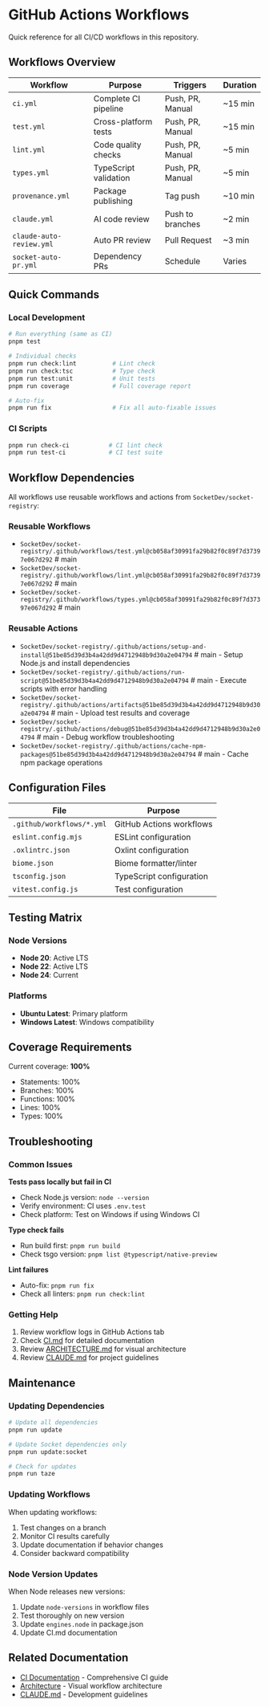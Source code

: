 # GitHub Actions Workflows

Quick reference for all CI/CD workflows in this repository.

## Workflows Overview

| Workflow | Purpose | Triggers | Duration |
|----------|---------|----------|----------|
| `ci.yml` | Complete CI pipeline | Push, PR, Manual | ~15 min |
| `test.yml` | Cross-platform tests | Push, PR, Manual | ~15 min |
| `lint.yml` | Code quality checks | Push, PR, Manual | ~5 min |
| `types.yml` | TypeScript validation | Push, PR, Manual | ~5 min |
| `provenance.yml` | Package publishing | Tag push | ~10 min |
| `claude.yml` | AI code review | Push to branches | ~2 min |
| `claude-auto-review.yml` | Auto PR review | Pull Request | ~3 min |
| `socket-auto-pr.yml` | Dependency PRs | Schedule | Varies |

## Quick Commands

### Local Development

```bash
# Run everything (same as CI)
pnpm test

# Individual checks
pnpm run check:lint          # Lint check
pnpm run check:tsc           # Type check
pnpm run test:unit           # Unit tests
pnpm run coverage            # Full coverage report

# Auto-fix
pnpm run fix                 # Fix all auto-fixable issues
```

### CI Scripts

```bash
pnpm run check-ci           # CI lint check
pnpm run test-ci            # CI test suite
```

## Workflow Dependencies

All workflows use reusable workflows and actions from `SocketDev/socket-registry`:

### Reusable Workflows
- `SocketDev/socket-registry/.github/workflows/test.yml@cb058af30991fa29b82f0c89f7d37397e067d292` # main
- `SocketDev/socket-registry/.github/workflows/lint.yml@cb058af30991fa29b82f0c89f7d37397e067d292` # main
- `SocketDev/socket-registry/.github/workflows/types.yml@cb058af30991fa29b82f0c89f7d37397e067d292` # main

### Reusable Actions
- `SocketDev/socket-registry/.github/actions/setup-and-install@51be85d39d3b4a42dd9d4712948b9d30a2e04794` # main - Setup Node.js and install dependencies
- `SocketDev/socket-registry/.github/actions/run-script@51be85d39d3b4a42dd9d4712948b9d30a2e04794` # main - Execute scripts with error handling
- `SocketDev/socket-registry/.github/actions/artifacts@51be85d39d3b4a42dd9d4712948b9d30a2e04794` # main - Upload test results and coverage
- `SocketDev/socket-registry/.github/actions/debug@51be85d39d3b4a42dd9d4712948b9d30a2e04794` # main - Debug workflow troubleshooting
- `SocketDev/socket-registry/.github/actions/cache-npm-packages@51be85d39d3b4a42dd9d4712948b9d30a2e04794` # main - Cache npm package operations

## Configuration Files

| File | Purpose |
|------|---------|
| `.github/workflows/*.yml` | GitHub Actions workflows |
| `eslint.config.mjs` | ESLint configuration |
| `.oxlintrc.json` | Oxlint configuration |
| `biome.json` | Biome formatter/linter |
| `tsconfig.json` | TypeScript configuration |
| `vitest.config.js` | Test configuration |

## Testing Matrix

### Node Versions
- **Node 20**: Active LTS
- **Node 22**: Active LTS
- **Node 24**: Current

### Platforms
- **Ubuntu Latest**: Primary platform
- **Windows Latest**: Windows compatibility

## Coverage Requirements

Current coverage: **100%**
- Statements: 100%
- Branches: 100%
- Functions: 100%
- Lines: 100%
- Types: 100%

## Troubleshooting

### Common Issues

**Tests pass locally but fail in CI**
- Check Node.js version: `node --version`
- Verify environment: CI uses `.env.test`
- Check platform: Test on Windows if using Windows CI

**Type check fails**
- Run build first: `pnpm run build`
- Check tsgo version: `pnpm list @typescript/native-preview`

**Lint failures**
- Auto-fix: `pnpm run fix`
- Check all linters: `pnpm run check:lint`

### Getting Help

1. Review workflow logs in GitHub Actions tab
2. Check [CI.md](CI.md) for detailed documentation
3. Review [ARCHITECTURE.md](ARCHITECTURE.md) for visual architecture
4. Review [CLAUDE.md](../CLAUDE.md) for project guidelines

## Maintenance

### Updating Dependencies

```bash
# Update all dependencies
pnpm run update

# Update Socket dependencies only
pnpm run update:socket

# Check for updates
pnpm run taze
```

### Updating Workflows

When updating workflows:
1. Test changes on a branch
2. Monitor CI results carefully
3. Update documentation if behavior changes
4. Consider backward compatibility

### Node Version Updates

When Node releases new versions:
1. Update `node-versions` in workflow files
2. Test thoroughly on new version
3. Update `engines.node` in package.json
4. Update CI.md documentation

## Related Documentation

- [CI Documentation](CI.md) - Comprehensive CI guide
- [Architecture](ARCHITECTURE.md) - Visual workflow architecture
- [CLAUDE.md](../CLAUDE.md) - Development guidelines
